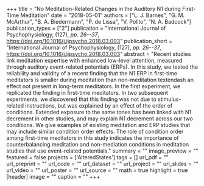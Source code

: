 +++
title = "No Meditation-Related Changes in the Auditory N1 during First-Time Meditation"
date = "2018-05-01"
authors = ["L. J. Barnes", "G. M. McArthur", "B. A. Biedermann", "P. de Lissa", "V. Polito", "N. A. Badcock"]
publication_types = ["2"]
publication = "International Journal of Psychophysiology, (127), _pp. 26--37_, https://doi.org/10.1016/j.ijpsycho.2018.03.003"
publication_short = "International Journal of Psychophysiology, (127), _pp. 26--37_, https://doi.org/10.1016/j.ijpsycho.2018.03.003"
abstract = "Recent studies link meditation expertise with enhanced low-level attention, measured through auditory event-related potentials (ERPs). In this study, we tested the reliability and validity of a recent finding that the N1 ERP in first-time meditators is smaller during meditation than non-meditation textendash an effect not present in long-term meditators. In the first experiment, we replicated the finding in first-time meditators. In two subsequent experiments, we discovered that this finding was not due to stimulus-related instructions, but was explained by an effect of the order of conditions. Extended exposure to the same tones has been linked with N1 decrement in other studies, and may explain N1 decrement across our two conditions. We give examples of existing meditation and ERP studies that may include similar condition order effects. The role of condition order among first-time meditators in this study indicates the importance of counterbalancing meditation and non-mediation conditions in meditation studies that use event-related potentials."
summary = ""
image_preview = ""
featured = false
projects = ['AlteredStates']
tags = []
url_pdf = ""
url_preprint = ""
url_code = ""
url_dataset = ""
url_project = ""
url_slides = ""
url_video = ""
url_poster = ""
url_source = ""
math = true
highlight = true
[header]
image = ""
caption = ""
+++
